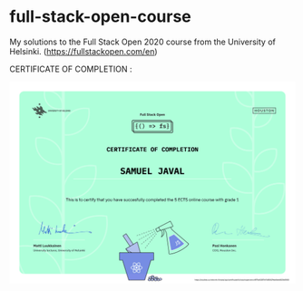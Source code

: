 # full-stack-open-course
My solutions to the Full Stack Open 2020 course from the University of Helsinki. (https://fullstackopen.com/en)

CERTIFICATE OF COMPLETION : 

![picture](https://github.com/samueljaval/full-stack-open-course/blob/master/certificate-fullstack.png)
